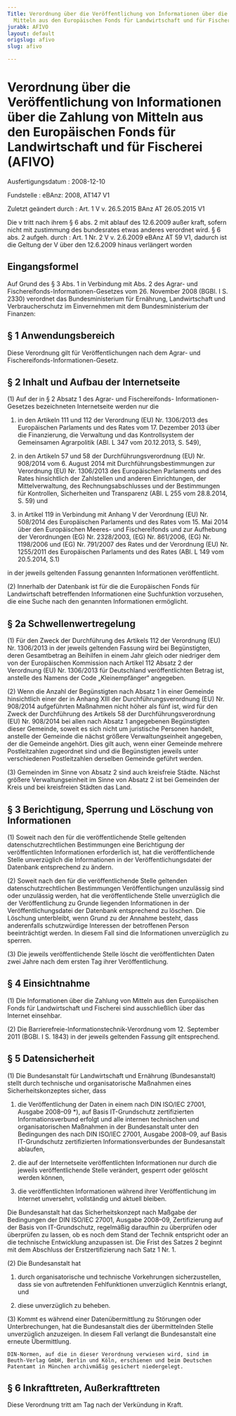 ```yaml
---
Title: Verordnung über die Veröffentlichung von Informationen über die Zahlung von
  Mitteln aus den Europäischen Fonds für Landwirtschaft und für Fischerei
jurabk: AFIVO
layout: default
origslug: afivo
slug: afivo

---
```


# Verordnung über die Veröffentlichung von Informationen über die Zahlung von Mitteln aus den Europäischen Fonds für Landwirtschaft und für Fischerei (AFIVO)

Ausfertigungsdatum
:   2008-12-10

Fundstelle
:   eBAnz: 2008, AT147 V1

Zuletzt geändert durch
:   Art. 1 V v. 26.5.2015 BAnz AT 26.05.2015 V1

Die v tritt nach ihrem § 6 abs. 2 mit ablauf des 12.6.2009 außer kraft, sofern nicht mit zustimmung des bundesrates etwas anderes verordnet wird. § 6 abs. 2 aufgeh. durch
:   Art. 1 Nr. 2 V v. 2.6.2009 eBAnz AT 59 V1, dadurch ist die Geltung der V über den 12.6.2009 hinaus verlängert worden


## Eingangsformel

Auf Grund des § 3 Abs. 1 in Verbindung mit Abs. 2 des Agrar- und
Fischereifonds-Informationen-Gesetzes vom 26. November 2008 (BGBl. I
S. 2330) verordnet das Bundesministerium für Ernährung, Landwirtschaft
und Verbraucherschutz im Einvernehmen mit dem Bundesministerium der
Finanzen:


## § 1 Anwendungsbereich

Diese Verordnung gilt für Veröffentlichungen nach dem Agrar- und
Fischereifonds-Informationen-Gesetz.


## § 2 Inhalt und Aufbau der Internetseite

(1) Auf der in § 2 Absatz 1 des Agrar- und Fischereifonds-
Informationen-Gesetzes bezeichneten Internetseite werden nur die

1.  in den Artikeln 111 und 112 der Verordnung (EU) Nr. 1306/2013 des
    Europäischen Parlaments und des Rates vom 17. Dezember 2013 über die
    Finanzierung, die Verwaltung und das Kontrollsystem der Gemeinsamen
    Agrarpolitik (ABl. L 347 vom 20.12.2013, S. 549),


2.  in den Artikeln 57 und 58 der Durchführungsverordnung (EU) Nr.
    908/2014 vom 6. August 2014 mit Durchführungsbestimmungen zur
    Verordnung (EU) Nr. 1306/2013 des Europäischen Parlaments und des
    Rates hinsichtlich der Zahlstellen und anderen Einrichtungen, der
    Mittelverwaltung, des Rechnungsabschlusses und der Bestimmungen für
    Kontrollen, Sicherheiten und Transparenz (ABl. L 255 vom 28.8.2014, S.
    59) und


3.  in Artikel 119 in Verbindung mit Anhang V der Verordnung (EU) Nr.
    508/2014 des Europäischen Parlaments und des Rates vom 15. Mai 2014
    über den Europäischen Meeres- und Fischereifonds und zur Aufhebung der
    Verordnungen (EG) Nr. 2328/2003, (EG) Nr. 861/2006, (EG) Nr. 1198/2006
    und (EG) Nr. 791/2007 des Rates und der Verordnung (EU) Nr. 1255/2011
    des Europäischen Parlaments und des Rates (ABl. L 149 vom 20.5.2014,
    S.1)



in der jeweils geltenden Fassung genannten Informationen
veröffentlicht.

(2) Innerhalb der Datenbank ist für die die Europäischen Fonds für
Landwirtschaft betreffenden Informationen eine Suchfunktion
vorzusehen, die eine Suche nach den genannten Informationen
ermöglicht.


## § 2a Schwellenwertregelung

(1) Für den Zweck der Durchführung des Artikels 112 der Verordnung
(EU) Nr. 1306/2013 in der jeweils geltenden Fassung wird bei
Begünstigten, deren Gesamtbetrag an Beihilfen in einem Jahr gleich
oder niedriger dem von der Europäischen Kommission nach Artikel 112
Absatz 2 der Verordnung (EU) Nr. 1306/2013 für Deutschland
veröffentlichten Betrag ist, anstelle des Namens der Code
„Kleinempfänger“ angegeben.

(2) Wenn die Anzahl der Begünstigten nach Absatz 1 in einer Gemeinde
hinsichtlich einer der in Anhang XIII der Durchführungsverordnung (EU)
Nr. 908/2014 aufgeführten Maßnahmen nicht höher als fünf ist, wird für
den Zweck der Durchführung des Artikels 58 der Durchführungsverordnung
(EU) Nr. 908/2014 bei allen nach Absatz 1 angegebenen Begünstigten
dieser Gemeinde, soweit es sich nicht um juristische Personen handelt,
anstelle der Gemeinde die nächst größere Verwaltungseinheit angegeben,
der die Gemeinde angehört. Dies gilt auch, wenn einer Gemeinde mehrere
Postleitzahlen zugeordnet sind und die Begünstigten jeweils unter
verschiedenen Postleitzahlen derselben Gemeinde geführt werden.

(3) Gemeinden im Sinne von Absatz 2 sind auch kreisfreie Städte.
Nächst größere Verwaltungseinheit im Sinne von Absatz 2 ist bei
Gemeinden der Kreis und bei kreisfreien Städten das Land.


## § 3 Berichtigung, Sperrung und Löschung von Informationen

(1) Soweit nach den für die veröffentlichende Stelle geltenden
datenschutzrechtlichen Bestimmungen eine Berichtigung der
veröffentlichten Informationen erforderlich ist, hat die
veröffentlichende Stelle unverzüglich die Informationen in der
Veröffentlichungsdatei der Datenbank entsprechend zu ändern.

(2) Soweit nach den für die veröffentlichende Stelle geltenden
datenschutzrechtlichen Bestimmungen Veröffentlichungen unzulässig sind
oder unzulässig werden, hat die veröffentlichende Stelle unverzüglich
die der Veröffentlichung zu Grunde liegenden Informationen in der
Veröffentlichungsdatei der Datenbank entsprechend zu löschen. Die
Löschung unterbleibt, wenn Grund zu der Annahme besteht, dass
anderenfalls schutzwürdige Interessen der betroffenen Person
beeinträchtigt werden. In diesem Fall sind die Informationen
unverzüglich zu sperren.

(3) Die jeweils veröffentlichende Stelle löscht die veröffentlichten
Daten zwei Jahre nach dem ersten Tag ihrer Veröffentlichung.


## § 4 Einsichtnahme

(1) Die Informationen über die Zahlung von Mitteln aus den
Europäischen Fonds für Landwirtschaft und Fischerei sind
ausschließlich über das Internet einsehbar.

(2) Die Barrierefreie-Informationstechnik-Verordnung vom 12. September
2011 (BGBl. I S. 1843) in der jeweils geltenden Fassung gilt
entsprechend.


## § 5 Datensicherheit

(1) Die Bundesanstalt für Landwirtschaft und Ernährung (Bundesanstalt)
stellt durch technische und organisatorische Maßnahmen eines
Sicherheitskonzeptes sicher, dass

1.  die Veröffentlichung der Daten in einem nach DIN ISO/IEC 27001,
    Ausgabe 2008–09 \*), auf Basis IT-Grundschutz zertifizierten
    Informationsverbund erfolgt und alle internen technischen und
    organisatorischen Maßnahmen in der Bundesanstalt unter den Bedingungen
    des nach DIN ISO/IEC 27001, Ausgabe 2008–09, auf Basis IT-Grundschutz
    zertifizierten Informationsverbundes der Bundesanstalt ablaufen,


2.  die auf der Internetseite veröffentlichten Informationen nur durch die
    jeweils veröffentlichende Stelle verändert, gesperrt oder gelöscht
    werden können,


3.  die veröffentlichten Informationen während ihrer Veröffentlichung im
    Internet unversehrt, vollständig und aktuell bleiben.



Die Bundesanstalt hat das Sicherheitskonzept nach Maßgabe der
Bedingungen der DIN ISO/IEC 27001, Ausgabe 2008–09, Zertifizierung auf
der Basis von IT-Grundschutz, regelmäßig daraufhin zu überprüfen oder
überprüfen zu lassen, ob es noch dem Stand der Technik entspricht oder
an die technische Entwicklung anzupassen ist. Die Frist des Satzes 2
beginnt mit dem Abschluss der Erstzertifizierung nach Satz 1 Nr. 1.

(2) Die Bundesanstalt hat

1.  durch organisatorische und technische Vorkehrungen sicherzustellen,
    dass sie von auftretenden Fehlfunktionen unverzüglich Kenntnis
    erlangt, und


2.  diese unverzüglich zu beheben.




(3) Kommt es während einer Datenübermittlung zu Störungen oder
Unterbrechungen, hat die Bundesanstalt dies der übermittelnden Stelle
unverzüglich anzuzeigen. In diesem Fall verlangt die Bundesanstalt
eine erneute Übermittlung.

    DIN-Normen, auf die in dieser Verordnung verwiesen wird, sind im
    Beuth-Verlag GmbH, Berlin und Köln, erschienen und beim Deutschen
    Patentamt in München archivmäßig gesichert niedergelegt.
[^FN1_BJNR614700008BJNE000601377]: 

## § 6 Inkrafttreten, Außerkrafttreten

Diese Verordnung tritt am Tag nach der Verkündung in Kraft.

